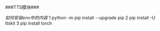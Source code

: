 ###TTS模块###

*如何安装env中的内容*
1 python -m pip install --upgrade pip
2 pip install -U ttskit
3 pip install torch

